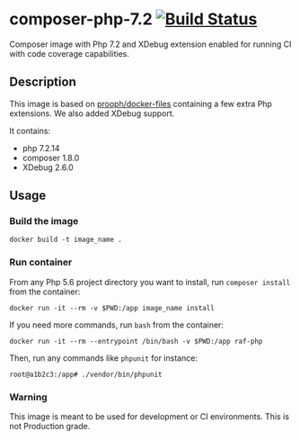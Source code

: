 # composer-php-7.2 [![Build Status](https://travis-ci.org/PathMotion/composer-php-5.6.svg?branch=master)](https://travis-ci.org/PathMotion/composer-php-5.6)
Composer image with Php 7.2 and XDebug extension enabled for running CI with code coverage capabilities.

## Description
This image is based on [prooph/docker-files](https://github.com/prooph/docker-files/tree/fad9c12cf74f84ea52f33b5483ad28e06d631e01/composer) containing a few extra Php extensions. We also added XDebug support.

It contains:
 - php 7.2.14
 - composer 1.8.0
 - XDebug 2.6.0

## Usage
### Build the image
```
docker build -t image_name .
```

### Run container
From any Php 5.6 project directory you want to install, run `composer install` from the container:
```
docker run -it --rm -v $PWD:/app image_name install
```

If you need more commands, run `bash` from the container:
```
docker run -it --rm --entrypoint /bin/bash -v $PWD:/app raf-php
```
Then, run any commands like `phpunit` for instance:
```
root@a1b2c3:/app# ./vendor/bin/phpunit
```
### Warning
This image is meant to be used for development or CI environments. This is not Production grade.
